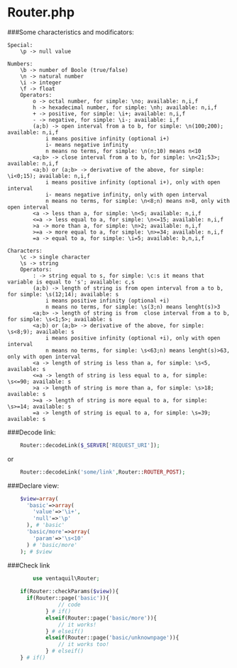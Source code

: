 # Router.php

###Some characteristics and modificators:

    Special:
        \p -> null value

    Numbers:
        \b -> number of Boole (true/false)
        \n -> natural number
        \i -> integer
        \f -> float
        Operators:
            o -> octal number, for simple: \no; available: n,i,f
            h -> hexadecimal number, for simple: \nh; available: n,i,f
            + -> positive, for simple: \i+; available: n,i,f
            - -> negative, for simple: \i-; available: i,f
            (a;b) -> open interval from a to b, for simple: \n(100;200); available: n,i,f
                i means positive infinity (optional i+)
                i- means negative infinity
                n means no terms, for simple: \n(n;10) means n<10
            <a;b> -> close interval from a to b, for simple: \n<21;53>; available: n,i,f
            <a;b) or (a;b> -> derivative of the above, for simple: \i<0;15); available: n,i,f
                i means positive infinity (optional i+), only with open interval
                i- means negative infinity, only with open interval
                n means no terms, for simple: \n<8;n) means n>8, only with open interval
            <a -> less than a, for simple: \n<5; available: n,i,f
            <=a -> less equal to a, for simple: \n<=15; available: n,i,f
            >a -> more than a, for simple: \n>2; available: n,i,f
            >=a -> more equal to a, for simple: \n>=34; available: n,i,f
            =a -> equal to a, for simple: \i=5; available: b,n,i,f

    Characters:
        \c -> single character
        \s -> string
        Operators:
            : -> string equal to s, for simple: \c:s it means that variable is equal to 's'; available: c,s
            (a;b) -> length of string is from open interval from a to b, for simple: \s(12;14); available: s
                i means positive infinity (optional +i)
                n means no terms, for simple: \s(3;n) means lenght(s)>3
            <a;b> -> length of string is from  close interval from a to b, for simple: \s<1;5>; available: s
            <a;b) or (a;b> -> derivative of the above, for simple: \s<8;9); available: s
                i means positive infinity (optional +i), only with open interval
                n means no terms, for simple: \s<63;n) means lenght(s)>63, only with open interval
            <a -> length of string is less than a, for simple: \s<5, available: s
            <=a -> length of string is less equal to a, for simple: \s<=90; available: s
            >a -> length of string is more than a, for simple: \s>18; available: s
            >=a -> length of string is more equal to a, for simple: \s>=14; available: s
            =a -> length of string is equal to a, for simple: \s=39; available: s

###Decode link:

```php
    Router::decodeLink($_SERVER['REQUEST_URI']);
```
or
```php
    Router::decodeLink('some/link',Router::ROUTER_POST);
```

###Declare view:

```php
    $view=array(
      'basic'=>array(
        'value'=>'\i+',
        'null'=>'\p'
      ), # 'basic'
      'basic/more'=>array(
        'param'=>'\s<10'
      ) # 'basic/more'
    ); # $view
```

###Check link

```php
		use ventaquil\Router;
		
    if(Router::checkParams($view)){
      if(Router::page('basic')){
				// code
			} # if()
			elseif(Router::page('basic/more')){
				// it works!
			} # elseif()
			elseif(Router::page('basic/unknownpage')){
				// it works too!
			} # elseif()
    } # if()
```
